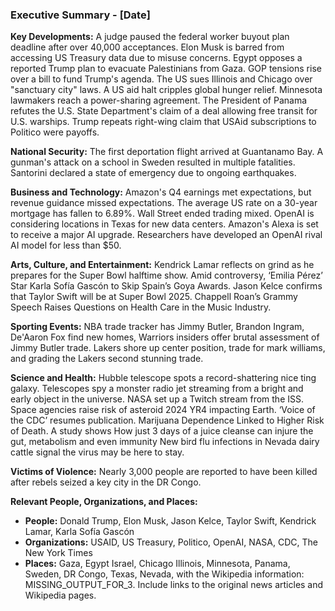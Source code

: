 ### Executive Summary - [Date]

**Key Developments:** A judge paused the federal worker buyout plan deadline after over 40,000 acceptances. Elon Musk is barred from accessing US Treasury data due to misuse concerns. Egypt opposes a reported Trump plan to evacuate Palestinians from Gaza. GOP tensions rise over a bill to fund Trump's agenda. The US sues Illinois and Chicago over "sanctuary city" laws. A US aid halt cripples global hunger relief. Minnesota lawmakers reach a power-sharing agreement. The President of Panama refutes the U.S. State Department's claim of a deal allowing free transit for U.S. warships. Trump repeats right-wing claim that USAid subscriptions to Politico were payoffs.

**National Security:** The first deportation flight arrived at Guantanamo Bay. A gunman's attack on a school in Sweden resulted in multiple fatalities. Santorini declared a state of emergency due to ongoing earthquakes.

**Business and Technology:** Amazon's Q4 earnings met expectations, but revenue guidance missed expectations. The average US rate on a 30-year mortgage has fallen to 6.89%. Wall Street ended trading mixed. OpenAI is considering locations in Texas for new data centers. Amazon's Alexa is set to receive a major AI upgrade. Researchers have developed an OpenAI rival AI model for less than $50.

**Arts, Culture, and Entertainment:** Kendrick Lamar reflects on grind as he prepares for the Super Bowl halftime show. Amid controversy, ‘Emilia Pérez’ Star Karla Sofía Gascón to Skip Spain’s Goya Awards. Jason Kelce confirms that Taylor Swift will be at Super Bowl 2025. Chappell Roan’s Grammy Speech Raises Questions on Health Care in the Music Industry.

**Sporting Events:** NBA trade tracker has Jimmy Butler, Brandon Ingram, De'Aaron Fox find new homes, Warriors insiders offer brutal assessment of Jimmy Butler trade. Lakers shore up center position, trade for mark williams, and grading the Lakers second stunning trade.

**Science and Health:** Hubble telescope spots a record-shattering nice ting galaxy. Telescopes spy a monster radio jet streaming from a bright and early object in the universe. NASA set up a Twitch stream from the ISS. Space agencies raise risk of asteroid 2024 YR4 impacting Earth. ‘Voice of the CDC’ resumes publication. Marijuana Dependence Linked to Higher Risk of Death. A study shows How just 3 days of a juice cleanse can injure the gut, metabolism and even immunity New bird flu infections in Nevada dairy cattle signal the virus may be here to stay.

**Victims of Violence:** Nearly 3,000 people are reported to have been killed after rebels seized a key city in the DR Congo.

**Relevant People, Organizations, and Places:**

*   **People:** Donald Trump, Elon Musk, Jason Kelce, Taylor Swift, Kendrick Lamar, Karla Sofía Gascón
*   **Organizations:** USAID, US Treasury, Politico, OpenAI, NASA, CDC, The New York Times
*   **Places:** Gaza, Egypt Israel, Chicago Illinois, Minnesota, Panama, Sweden, DR Congo, Texas, Nevada, with the Wikipedia information: MISSING_OUTPUT_FOR_3. Include links to the original news articles and Wikipedia pages.